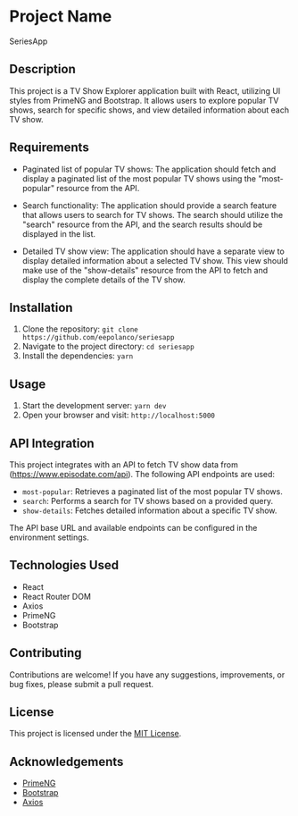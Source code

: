 # Project Name

SeriesApp

## Description

This project is a TV Show Explorer application built with React, utilizing UI styles from PrimeNG and Bootstrap. It allows users to explore popular TV shows, search for specific shows, and view detailed information about each TV show.

## Requirements

- Paginated list of popular TV shows: The application should fetch and display a paginated list of the most popular TV shows using the "most-popular" resource from the API.

- Search functionality: The application should provide a search feature that allows users to search for TV shows. The search should utilize the "search" resource from the API, and the search results should be displayed in the list.

- Detailed TV show view: The application should have a separate view to display detailed information about a selected TV show. This view should make use of the "show-details" resource from the API to fetch and display the complete details of the TV show.

## Installation

1. Clone the repository: `git clone https://github.com/eepolanco/seriesapp`
2. Navigate to the project directory: `cd seriesapp`
3. Install the dependencies: `yarn`

## Usage

1. Start the development server: `yarn dev`
2. Open your browser and visit: `http://localhost:5000`

## API Integration

This project integrates with an API to fetch TV show data from (https://www.episodate.com/api). The following API endpoints are used:

- `most-popular`: Retrieves a paginated list of the most popular TV shows.
- `search`: Performs a search for TV shows based on a provided query.
- `show-details`: Fetches detailed information about a specific TV show.

The API base URL and available endpoints can be configured in the environment settings.

## Technologies Used

- React
- React Router DOM
- Axios
- PrimeNG
- Bootstrap

## Contributing

Contributions are welcome! If you have any suggestions, improvements, or bug fixes, please submit a pull request.

## License

This project is licensed under the [MIT License](LICENSE).

## Acknowledgements

- [PrimeNG](https://www.primefaces.org/primeng/)
- [Bootstrap](https://getbootstrap.com/)
- [Axios](https://axios-http.com/)